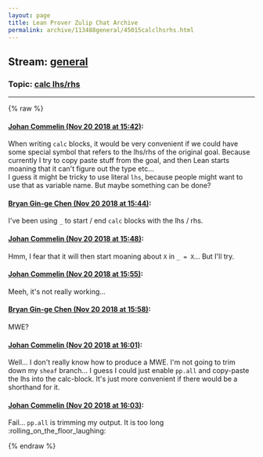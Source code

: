 ```yaml
---
layout: page
title: Lean Prover Zulip Chat Archive 
permalink: archive/113488general/45015calclhsrhs.html
---
```


## Stream: [general](index.html)
### Topic: [calc lhs/rhs](45015calclhsrhs.html)

---


{% raw %}
#### [ Johan Commelin (Nov 20 2018 at 15:42)](https://leanprover.zulipchat.com/#narrow/stream/113488-general/topic/calc%20lhs/rhs/near/148043376):
<p>When writing <code>calc</code> blocks, it would be very convenient if we could have some special symbol that refers to the lhs/rhs of the original goal. Because currently I try to copy paste stuff from the goal, and then Lean starts moaning that it can't figure out the type etc...<br>
I guess it might be tricky to use literal <code>lhs</code>, because people might want to use that as variable name. But maybe something can be done?</p>

#### [ Bryan Gin-ge Chen (Nov 20 2018 at 15:44)](https://leanprover.zulipchat.com/#narrow/stream/113488-general/topic/calc%20lhs/rhs/near/148043505):
<p>I've been using <code>_</code> to start / end <code>calc</code> blocks with the lhs / rhs.</p>

#### [ Johan Commelin (Nov 20 2018 at 15:48)](https://leanprover.zulipchat.com/#narrow/stream/113488-general/topic/calc%20lhs/rhs/near/148043761):
<p>Hmm, I fear that it will then start moaning about <code>X</code> in <code>_ = X</code>... But I'll try.</p>

#### [ Johan Commelin (Nov 20 2018 at 15:55)](https://leanprover.zulipchat.com/#narrow/stream/113488-general/topic/calc%20lhs/rhs/near/148044194):
<p>Meeh, it's not really working...</p>

#### [ Bryan Gin-ge Chen (Nov 20 2018 at 15:58)](https://leanprover.zulipchat.com/#narrow/stream/113488-general/topic/calc%20lhs/rhs/near/148044384):
<p>MWE?</p>

#### [ Johan Commelin (Nov 20 2018 at 16:01)](https://leanprover.zulipchat.com/#narrow/stream/113488-general/topic/calc%20lhs/rhs/near/148044572):
<p>Well... I don't really know how to produce a MWE. I'm not going to trim down my <code>sheaf</code> branch... I guess I could just enable <code>pp.all</code> and copy-paste the lhs into the calc-block. It's just more convenient if there would be a shorthand for it.</p>

#### [ Johan Commelin (Nov 20 2018 at 16:03)](https://leanprover.zulipchat.com/#narrow/stream/113488-general/topic/calc%20lhs/rhs/near/148044697):
<p>Fail... <code>pp.all</code> is trimming my output. It is too long <span class="emoji emoji-1f923" title="rolling on the floor laughing">:rolling_on_the_floor_laughing:</span></p>


{% endraw %}
